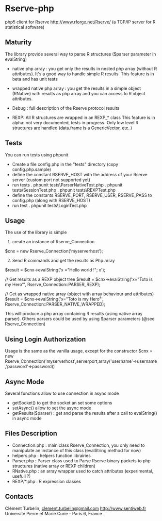 Rserve-php
==========

php5 client for Rserve http://www.rforge.net/Rserve/ (a TCP/IP server for R statistical software)

Maturity
-----------------------

The library provide several way to parse R structures ($parser parameter in evalString)

- native php array : you get only the results in nested php array (without R attributes). It's a good way to handle simple R results.
This feature is in beta and has unit tests

- wrapped native php array : you get the results in a simple object (RNative) with results as php array and you can access to R object attributes.

- Debug : full description of the Rserve protocol results

- REXP: All R structures are wrapped in an REXP_* class
This feature is in alpha: not very documented, tests in progress. Only low level R structures are handled (data.frame is a GenericVector, etc..)

Tests
-----

You can run tests using phpunit

* Create a file config.php in the "tests" directory (copy config.php.sample)
* define the constant RSERVE_HOST with the address of your Rserve server (custom port not supported yet)
* run tests
  . phpunit tests\ParserNativeTest.php
  . phpunit tests\SessionTest.php
  . phpunit tests\REXPTest.php
* define the constants RSERVE_PORT, RSERVE_USER, RSERVE_PASS to config.php (along with RSERVE_HOST)
* run test
  . phpunit tests\LoginTest.php


Usage
---------

The use of the library is simple

1. create an instance of Rserve_Connection

  $cnx = new Rserve_Connection('myserverhost');

2. Send R commands and get the results as Php array

  $result = $cnx->evalString('x ="Hello world !"; x');
  
  // Get results as a REXP object tree 
  $result = $cnx->evalString('x="Toto is my Hero"', Rserve_Connection::PARSER_REXP);
  
  // Get as wrapped native array (object with array behaviour and attributes)
  $result = $cnx->evalString('x="Toto is my Hero"', Rserve_Connection::PARSER_NATIVE_WRAPPED);
 
This will produce a php array containing R results (using native array parser). 
Others parsers could be used by using $parser parameters (@see Rserve_Connection)


Using Login Authorization
-------------------------
Usage is the same as the vanilla usage, except for the constructor
   $cnx = new Rserve_Connection('myserverhost',serverport,array('username'=>username,'password'=>password))


Async Mode
-----------

Several functions allow to use connection in async mode

* getSocket() to get the socket an set some options
* setAsync() allow to set the async mode
* getResults($parser) : get and parse the results after a call to evalString() in async mode

Files Description 
-------------------

* Connection.php : main class Rserve_Connection, you only need to manipulate an instance of this class (evalString method for now)
* helpers.php : helpers function librairies 
* Parser.php : Parser class used to Parse Rserve binary packets to php structures (native array or REXP children)
* RNative.php : an array wrapper used to catch attributes (experimental, usefull ?)
* REXP/*.php : R expression classes

Contacts
--------
Clément Turbelin, clement.turbelin@gmail.com
http://www.sentiweb.fr
Université Pierre et Marie Curie - Paris 6, France
